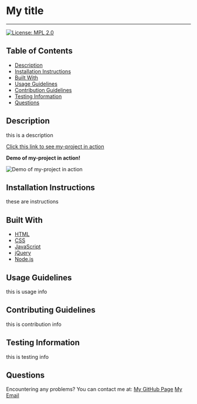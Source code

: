 

# My title
  -----------------
[![License: MPL 2.0](https://img.shields.io/badge/License-MPL%202.0-brightgreen.svg)](https://opensource.org/licenses/MPL-2.0)

## Table of Contents
  - [Description](#Description)
  - [Installation Instructions](#Installation)
  - [Built With](#Built)
  - [Usage Guidelines](#Usage)
  - [Contribution Guidelines](#Contribution)
  - [Testing Information](#Testing)
  - [Questions](#Questions)

## Description
this is a description

[Click this link to see my-project in action](https://argibson02.github.io/my-project/)
 <br />

**Demo of my-project in action!**

![Demo of my-project in action](./images/my-project-demo.gif)

## Installation Instructions
these are instructions

## Built With
* [HTML](https://developer.mozilla.org/en-US/docs/Web/HTML)
* [CSS](https://developer.mozilla.org/en-US/docs/Web/CSS)
* [JavaScript](https://developer.mozilla.org/en-US/docs/Web/JavaScript)
* [jQuery](https://api.jquery.com/)
* [Node.js](https://nodejs.org/en/)

## Usage Guidelines
this is usage info

## Contributing Guidelines
this is contribution info

## Testing Information 
this is testing info


## Questions
Encountering any problems? You can contact me at:
[My GitHub Page](https://github.com/argibson02)
[My Email](mailto:argibson02@gmail.com)

